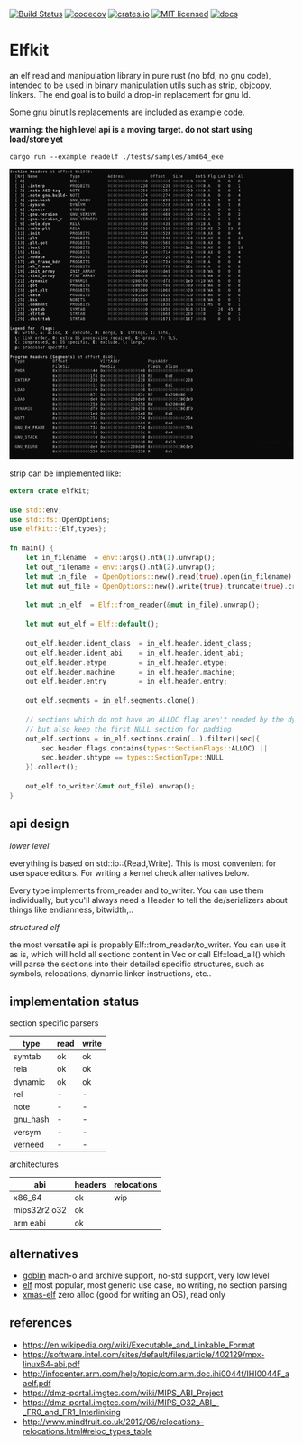 [![Build Status](https://travis-ci.org/aep/elfkit.svg?branch=master)](https://travis-ci.org/aep/elfkit)
[![codecov](https://codecov.io/gh/aep/elfkit/branch/master/graph/badge.svg)](https://codecov.io/gh/aep/elfkit)
[![crates.io](http://meritbadge.herokuapp.com/elfkit)](https://crates.io/crates/elfkit)
[![MIT licensed](https://img.shields.io/badge/license-MIT-blue.svg)](./LICENSE-MIT)
[![docs](https://docs.rs/elfkit/badge.svg)](https://docs.rs/elfkit)

Elfkit
=========

an elf read and manipulation library in pure rust (no bfd, no gnu code),
intended to be used in binary manipulation utils such as strip, objcopy, linkers.
The end goal is to build a drop-in replacement for gnu ld.

Some gnu binutils replacements are included as example code.

__warning: the high level api is a moving target. do not start using load/store yet__

```
cargo run --example readelf ./tests/samples/amd64_exe
```

![screenshot](/examples/readelf-screenshot.png?raw=true)

strip can be implemented like:

```rust
extern crate elfkit;

use std::env;
use std::fs::OpenOptions;
use elfkit::{Elf,types};

fn main() {
    let in_filename  = env::args().nth(1).unwrap();
    let out_filename = env::args().nth(2).unwrap();
    let mut in_file  = OpenOptions::new().read(true).open(in_filename).unwrap();
    let mut out_file = OpenOptions::new().write(true).truncate(true).create(true).open(out_filename).unwrap();

    let mut in_elf  = Elf::from_reader(&mut in_file).unwrap();

    let mut out_elf = Elf::default();

    out_elf.header.ident_class  = in_elf.header.ident_class;
    out_elf.header.ident_abi    = in_elf.header.ident_abi;
    out_elf.header.etype        = in_elf.header.etype;
    out_elf.header.machine      = in_elf.header.machine;
    out_elf.header.entry        = in_elf.header.entry;

    out_elf.segments = in_elf.segments.clone();

    // sections which do not have an ALLOC flag aren't needed by the dynamic linker
    // but also keep the first NULL section for padding
    out_elf.sections = in_elf.sections.drain(..).filter(|sec|{
        sec.header.flags.contains(types::SectionFlags::ALLOC) ||
        sec.header.shtype == types::SectionType::NULL
    }).collect();

    out_elf.to_writer(&mut out_file).unwrap();
}

```

api design
---------------------

*lower level*

everything is based on std::io::{Read,Write}. This is most convenient for userspace editors.
For writing a kernel check alternatives below.

Every type implements from_reader and to_writer. You can use them individually,
but you'll always need a Header to tell the de/serializers about things like endianness, bitwidth,..

*structured elf*

the most versatile api is propably Elf::from_reader/to_writer.
You can use it as is, which will hold all sectionc content in Vec<u8> or call Elf::load_all() which will parse
the sections into their detailed specific structures, such as symbols, relocations, dynamic linker instructions, etc..


implementation status
---------------------

section specific parsers

| type         | read    | write   |
|--------------|---------|---------|
| symtab       | ok      | ok      |
| rela         | ok      | ok      |
| dynamic      | ok      | ok      |
| rel          | -       | -       |
| note         | -       | -       |
| gnu_hash     | -       | -       |
| versym       | -       | -       |
| verneed      | -       | -       |

architectures

| abi          | headers | relocations | 
|--------------|---------|-------------|
| x86_64       | ok      | wip         |
| mips32r2 o32 | ok      |             |
| arm eabi     | ok      |             |


alternatives
----------------

- [goblin](https://crates.io/crates/goblin) mach-o and archive support, no-std support, very low level
- [elf](https://crates.io/crates/elf) most popular, most generic use case, no writing, no section parsing
- [xmas-elf](https://github.com/nrc/xmas-elf) zero alloc (good for writing an OS), read only


references
---------------------
- https://en.wikipedia.org/wiki/Executable_and_Linkable_Format
- https://software.intel.com/sites/default/files/article/402129/mpx-linux64-abi.pdf
- http://infocenter.arm.com/help/topic/com.arm.doc.ihi0044f/IHI0044F_aaelf.pdf
- https://dmz-portal.imgtec.com/wiki/MIPS_ABI_Project
- https://dmz-portal.imgtec.com/wiki/MIPS_O32_ABI_-_FR0_and_FR1_Interlinking
- http://www.mindfruit.co.uk/2012/06/relocations-relocations.html#reloc_types_table
